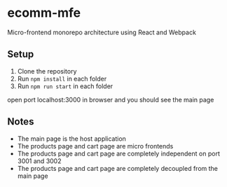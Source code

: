 # ecomm-mfe

Micro-frontend monorepo architecture using React and Webpack

## Setup

1. Clone the repository
2. Run `npm install` in each folder
3. Run `npm run start` in each folder

open port localhost:3000 in browser and you should see the main page

## Notes

- The main page is the host application
- The products page and cart page are micro frontends
- The products page and cart page are completely independent on port 3001 and 3002
- The products page and cart page are completely decoupled from the main page
